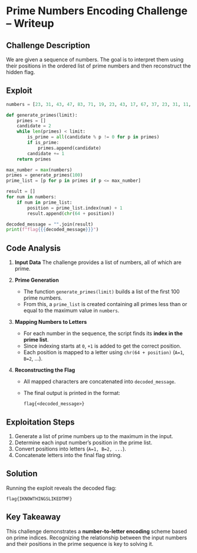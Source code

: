 # Prime Numbers Encoding Challenge – Writeup

## Challenge Description
We are given a sequence of numbers. The goal is to interpret them using their positions in the ordered list of prime numbers and then reconstruct the hidden flag.

## Exploit
```python
numbers = [23, 31, 43, 47, 83, 71, 19, 23, 43, 17, 67, 37, 23, 31, 11, 7, 71, 41, 13]

def generate_primes(limit):
    primes = []
    candidate = 2
    while len(primes) < limit:
        is_prime = all(candidate % p != 0 for p in primes)
        if is_prime:
            primes.append(candidate)
        candidate += 1
    return primes

max_number = max(numbers)
primes = generate_primes(100)
prime_list = [p for p in primes if p <= max_number]

result = []
for num in numbers:
    if num in prime_list:
        position = prime_list.index(num) + 1
        result.append(chr(64 + position))

decoded_message = "".join(result)
print(f"flag{{{decoded_message}}}")
````

## Code Analysis

1. **Input Data**
   The challenge provides a list of numbers, all of which are prime.

2. **Prime Generation**

   * The function `generate_primes(limit)` builds a list of the first 100 prime numbers.
   * From this, a `prime_list` is created containing all primes less than or equal to the maximum value in `numbers`.

3. **Mapping Numbers to Letters**

   * For each number in the sequence, the script finds its **index in the prime list**.
   * Since indexing starts at `0`, `+1` is added to get the correct position.
   * Each position is mapped to a letter using `chr(64 + position)` (`A=1`, `B=2`, …).

4. **Reconstructing the Flag**

   * All mapped characters are concatenated into `decoded_message`.
   * The final output is printed in the format:

     ```
     flag{<decoded_message>}
     ```

## Exploitation Steps

1. Generate a list of prime numbers up to the maximum in the input.
2. Determine each input number’s position in the prime list.
3. Convert positions into letters (`A=1, B=2, ...`).
4. Concatenate letters into the final flag string.

## Solution

Running the exploit reveals the decoded flag:

```
flag{IKNOWTHINGSLIKEDTMF}
```

## Key Takeaway

This challenge demonstrates a **number-to-letter encoding** scheme based on prime indices. Recognizing the relationship between the input numbers and their positions in the prime sequence is key to solving it.